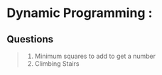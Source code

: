 # Dynamic Programming :



## Questions 

> 1. Minimum squares to add to get a number
> 2. Climbing Stairs
